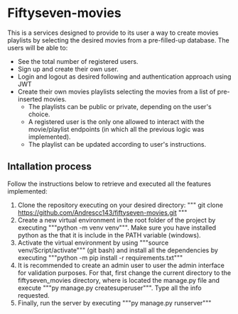# Fiftyseven-movies

This is a services designed to provide to its user a way to create movies playlists by selecting the desired movies from a pre-filled-up database. The users will be able to:

* See the total number of registered users.
* Sign up and create their own user.
* Login and logout as desired following and authentication approach using JWT
* Create their own movies playlists selecting the movies from a list of pre-inserted movies. 
  * The playlists can be public or private, depending on the user's choice. 
  * A registered user is the only one allowed to interact with the movie/playlist endpoints (in which all the previous logic was implemented). 
  * The playlist can be updated according to user's instructions.


## Intallation process

Follow the instructions below to retrieve and executed all the features implemented:

1. Clone the repository executing on your desired directory: 
   """
   git clone https://github.com/Andrescc143/fiftyseven-movies.git
   """
2. Create a new virtual environment in the root folder of the project by executing """python -m venv venv""". Make sure you have installed python as the that it is include in the PATH variable (windows).
4. Activate the virtual environment by using """source venv/Script/activate""" (git bash) and install all the dependencies by executing """python -m pip install -r requirements.txt"""
5. It is recommended to create an admin user to user the admin interface for validation purposes. For that, first change the current directory to the fiftyseven_movies directory, where is located the manage.py file and execute """py manage.py createsuperuser""". Type all the info requested.
6. Finally, run the server by executing """py manage.py runserver"""

